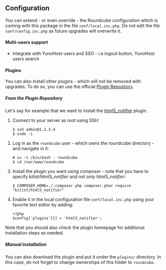 ## Configuration

You can extend - or even override - the Roundcube configuration which is coming with this package in the file `conf/local.inc.php`. Do not edit the file `conf/config.inc.php` as future upgrades will overwrite it.

#### Multi-users support

* Integrate with YunoHost users and SSO - i.e logout button, YunoHost users search

#### Plugins

You can also install other plugins - which will not be removed with upgrades. To do so, you can use the official [Plugin Repository](https://plugins.roundcube.net/).

##### From the Plugin Repository

Let's say for example that we want to install the [html5_notifier](https://packagist.org/packages/kitist/html5_notifier) plugin.

1. Connect to your server as root using SSH:
   ```
   $ ssh admin@1.2.3.4
   $ sudo -i
   ```

2. Log in as the `roundcube` user - which owns the roundcube directory - and navigate in it:
   ```
   # su -s /bin/bash - roundcube
   $ cd /var/www/roundcube
   ```

3. Install the plugin you want using composer - note that you have to specify *kitist/html5_notifier* and not only *html5_notifier*:
   ```
   $ COMPOSER_HOME=./.composer php composer.phar require "kitist/html5_notifier"
   ```

4. Enable it in the local configuration file `conf/local.inc.php` using your favorite text editor by adding:
   ```
   <?php
   $config['plugins'][] = 'html5_notifier';
   ```

Note that you should also check the plugin homepage for additional installation steps as needed.

##### Manual installation

You can also download the plugin and put it under the `plugins/` directory. In this case, do not forget to change ownerships of this folder to `roundcube`.
